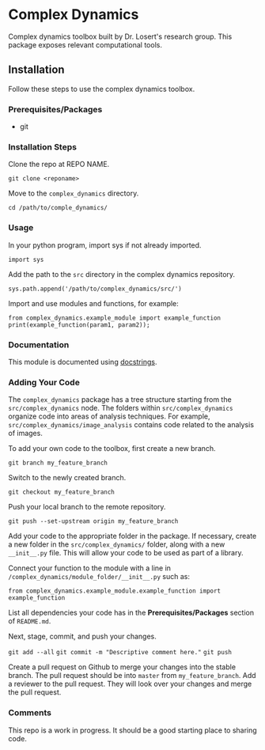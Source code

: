 # Complex Dynamics

Complex dynamics toolbox built by Dr. Losert's research group. This package exposes relevant computational tools.

## Installation

Follow these steps to use the complex dynamics toolbox.

### Prerequisites/Packages

- git

### Installation Steps

Clone the repo at REPO NAME.

`git clone <reponame>`

Move to the `complex_dynamics` directory.

`cd /path/to/comple_dynamics/`

### Usage

In your python program, import sys if not already imported.

`import sys`

Add the path to the `src` directory in the complex dynamics repository.

`sys.path.append('/path/to/complex_dynamics/src/')`

Import and use modules and functions, for example:

```
from complex_dynamics.example_module import example_function
print(example_function(param1, param2));
```

### Documentation

This module is documented using [docstrings](https://www.datacamp.com/tutorial/docstrings-python).

### Adding Your Code

The `complex_dynamics` package has a tree structure starting from the `src/complex_dynamics` node. The folders within `src/complex_dynamics` organize code into areas of analysis techniques. For example, `src/complex_dynamics/image_analysis` contains code related to the analysis of images.

To add your own code to the toolbox, first create a new branch.

`git branch my_feature_branch`

Switch to the newly created branch.

`git checkout my_feature_branch`

Push your local branch to the remote repository.

`git push --set-upstream origin my_feature_branch`

Add your code to the appropriate folder in the package. If necessary, create a new folder in the `src/complex_dynamics/` folder, along with a new `__init__.py` file. This will allow your code to be used as part of a library. 

Connect your function to the module with a line in `/complex_dynamics/module_folder/__init__.py` such as:

`from complex_dynamics.example_module.example_function import example_function`

List all dependencies your code has in the **Prerequisites/Packages** section of `README.md`.

Next, stage, commit, and push your changes.

`git add --all`
`git commit -m "Descriptive comment here."`
`git push`

Create a pull request on Github to merge your changes into the stable branch. The pull request should be into `master` from `my_feature_branch`. Add a reviewer to the pull request. They will look over your changes and merge the pull request.

### Comments

This repo is a work in progress. It should be a good starting place to sharing code.
